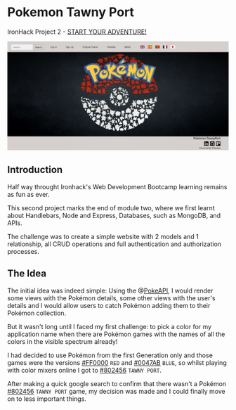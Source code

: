 # Pokemon Tawny Port

IronHack Project 2 - [START YOUR ADVENTURE!](https://joaomiguelinacio.github.io/demon-slayer-dodging/)

![](./public/images/read-me-home-page.png)

## Introduction

Half way throught Ironhack's Web Development Bootcamp learning remains as fun as ever.

This second project marks the end of module two, where we first learnt about Handlebars, Node and Express, Databases, such as MongoDB, and APIs.

The challenge was to create a simple website with 2 models and 1 relationship, all CRUD operations and full authentication and authorization processes.

## The Idea

The initial idea was indeed simple: Using the @[PokeAPI](https://pokeapi.co/), I would render some views with the Pokémon details, some other views with the user's details and I would allow users to catch Pokémon adding them to their Pokémon collection.

But it wasn't long until I faced my first challenge: to pick a color for my application name when there are Pokémon games with the names of all the colors in the visible spectrum already!

I had decided to use Pokémon from the first Generation only and those games were the versions [#FF0000](https://via.placeholder.com/15/f03c15/000000?text=+) `RED` and [#0047AB](https://via.placeholder.com/15/c5f015/000000?text=+) `BLUE`, so whilst playing with color mixers online I got to [#802456](https://via.placeholder.com/15/c5f015/000000?text=+) `TAWNY PORT`.

After making a quick google search to confirm that there wasn't a Pokémon [#802456](https://via.placeholder.com/15/c5f015/000000?text=+) `TAWNY PORT` game, my decision was made and I could finally move on to less important things.